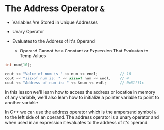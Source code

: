 # The Address Operator `&`

- Variables Are Stored in Unique Addresses

- Unary Operator

- Evaluates to the Address of it's Operand

	- Operand Cannot be a Constant or Expression That Evaluates to Temp Values

```cpp
int num{10};

cout << "Value of num is " << num << endl;          // 10
cout << "sizeof num is: " << sizeof num << endl;    // 4
cout << "Address of num is: " << &num << endl;      // 0x61ff1c
```


In this lesson we'll learn how to access the address or location in memory of any variable, we'll also learn how to initialize a pointer variable to point to another variable.

In C++ we can use the address operator which is the ampersand symbol `&` to the left side of an operand. The address operator is a unary operator and when used in an expression it evaluates to the address of it's operand.